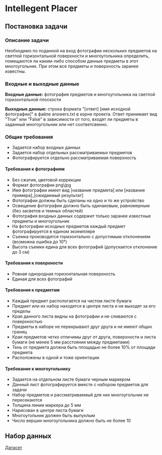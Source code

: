 # Intellegent Placer
## Постановка задачи
### Описание задачи
Необходимо по поданной на вход фотографии нескольких предметов на светлой горизонтальной поверхности и многоугольника определить, помещаются ли каким-либо способом данные предметы в
этот многоугольник. При этом все предметы и поверхность заранее известны.

### Входные и выходные данные
**Входные данные:** фотография предметов и многоугольника на светлой горизонтальной плоскости

**Выходные данные:** строка формата "[ответ] [имя исходной фотографии]" в файле answers.txt в корне проекта. Ответ принимает вид "True" или "False" в зависимости от того, входят ли предметы в заданный многоугольник или нет соответсвенно.

### Общие требования
- Задается набор входных данных
- Задается набор отдельных рассматриваемых предметов
- Фотографируется отдельно рассматриваемая поверхность

#### Требования к фотографиям
- Без сжатия, цветовой коррекции
- Формат фотографии png\jpg
- Имя фотографии имеет вид [название предмета] или [название примера]_[ожидаемый результат]
- Фотографии должны быть сделаны на одно и то же устройство
- Освещение фотографии должно быть одинаковым, равномерным (без засветов и темных областей)
- Фотография входных данных содержит только заранее известные предметы и многоугольник
- На фотографии исходных предметов каждый предмет фотографируется в едином экземпляре
- Съемка производится горизонтально с допустимым отклонением (возможна ошибка до 10°)
- Высота съемки едина для всех фотографий (допускается отклонение до 3 см)

#### Требования к поверхности
- Ровная однородная горизонтальная поверхность
- Единая для всех фотографий

#### Требования к предметам
- Каждый предмет распологается на чистом листе бумаги
- Предмет или их набор находятся в центре листа и не выходят за его пределы
- Края данного листа видны на фотографии и не сливаются с поверхностью
- Предметы в наборе не перекрывают друг друга и не имеют общих границ
- Края предметов четко отличимы друг от друга, поверхности и листа бумаги (не менее 5 мм расстояния между предметами)
- Тень от предмета должна быть площадью не более 10% от площади предмета
- Расположены в одной и тоже ориентации

#### Требование к многоугольнику
- Задается на отдельном листе бумаги черным маркером
- Данный лист фотографируется вместе с набором предметов для задачи
- Набор предметов и рассматриваемый для них многоугольник не пересекаются
- Толщина линии маркера до 5 мм
- Нарисован в центре листа бумаги
- Многоугольник должен быть выпуклым
- Число вершин многоугольника должно быть не более 10

## Набор данных
[Датасет](https://drive.google.com/drive/folders/1S9s03F0Fk_Z-EFmSU9u3fNcNZpPfgtCL?usp=sharing)
